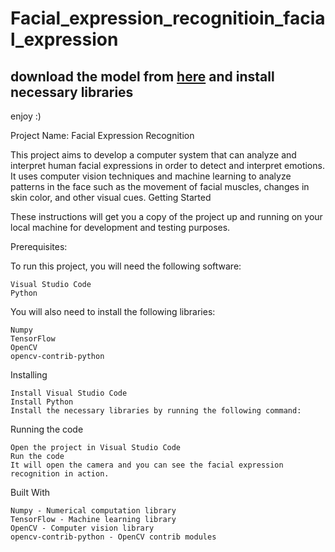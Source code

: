 # Facial_expression_recognitioin_facial_expression

## download the model from [here](https://github.com/warriorwizard/Facial_expression_recognitioin_facial_expression/raw/master/model.h5) and install necessary libraries 
enjoy :)



Project Name: Facial Expression Recognition

This project aims to develop a computer system that can analyze and interpret human facial expressions in order to detect and interpret emotions. It uses computer vision techniques and machine learning to analyze patterns in the face such as the movement of facial muscles, changes in skin color, and other visual cues.
Getting Started

These instructions will get you a copy of the project up and running on your local machine for development and testing purposes.

Prerequisites:

To run this project, you will need the following software:

    Visual Studio Code
    Python

You will also need to install the following libraries:

    Numpy
    TensorFlow
    OpenCV
    opencv-contrib-python

Installing

    Install Visual Studio Code
    Install Python
    Install the necessary libraries by running the following command:

Running the code

    Open the project in Visual Studio Code
    Run the code
    It will open the camera and you can see the facial expression recognition in action.

Built With

    Numpy - Numerical computation library
    TensorFlow - Machine learning library
    OpenCV - Computer vision library
    opencv-contrib-python - OpenCV contrib modules


